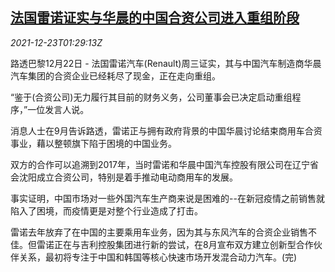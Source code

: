<!--1640223063000-->
[法国雷诺证实与华晨的中国合资公司进入重组阶段](https://cn.reuters.com/article/france-renault-china-brilliance-jv-1223-idCNKBS2J203E)
------

<div><i>2021-12-23T01:29:13Z</i></div><p>路透巴黎12月22日 - 法国雷诺汽车(Renault)周三证实，其与中国汽车制造商华晨汽车集团的合资企业已经耗尽了现金，正在走向重组。</p><p>“鉴于(合资公司)无力履行其目前的财务义务，公司董事会已决定启动重组程序，”一位发言人说。</p><p>消息人士在9月告诉路透，雷诺正与拥有政府背景的中国华晨讨论结束商用车合资事业，藉以整顿旗下陷于困境的中国业务。</p><p>双方的合作可以追溯到2017年，当时雷诺和华晨中国汽车控股有限公司在辽宁省会沈阳成立合资公司，特别是着手推动电动商用车的发展。</p><p>事实证明，中国市场对一些外国汽车生产商来说是困难的--在新冠疫情之前销售就陷入了困境，而疫情更是对整个行业造成了打击。</p><p>雷诺去年放弃了在中国的主要乘用车业务，因为其与东风汽车的合资企业销售不佳。但雷诺正在与吉利控股集团进行新的尝试，在8月宣布双方建立创新型合作伙伴关系，最初将专注于中国和韩国等核心快速市场开发混合动力汽车。(完)</p>
